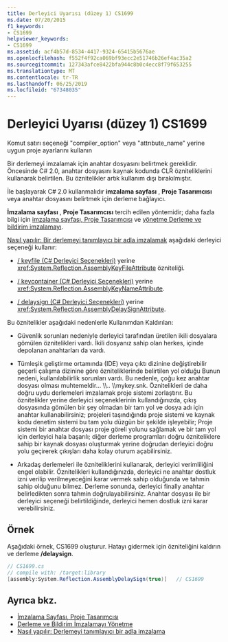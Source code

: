 ```yaml
---
title: Derleyici Uyarısı (düzey 1) CS1699
ms.date: 07/20/2015
f1_keywords:
- CS1699
helpviewer_keywords:
- CS1699
ms.assetid: acf4b57d-8534-4417-9324-65415b5676ae
ms.openlocfilehash: f552f4f92ca069bf93ecc2e51746b26ef4ac35a2
ms.sourcegitcommit: 127343afce8422bfa944c8b0c4ecc8f79f653255
ms.translationtype: MT
ms.contentlocale: tr-TR
ms.lasthandoff: 06/25/2019
ms.locfileid: "67348035"
---
```

# <a name="compiler-warning-level-1-cs1699"></a>Derleyici Uyarısı (düzey 1) CS1699
Komut satırı seçeneği "compiler_option" veya "attrıbute_name" yerine uygun proje ayarlarını kullanın  
  
 Bir derlemeyi imzalamak için anahtar dosyasını belirtmek gereklidir. Öncesinde C# 2.0, anahtar dosyasını kaynak kodunda CLR özniteliklerini kullanarak belirtilen. Bu öznitelikler artık kullanım dışı bırakılmıştır.  
  
 İle başlayarak C# 2.0 kullanmalıdır **imzalama sayfası** , **Proje Tasarımcısı** veya anahtar dosyasını belirtmek için derleme bağlayıcı.  
  
 **İmzalama sayfası** , **Proje Tasarımcısı** tercih edilen yöntemidir; daha fazla bilgi için [imzalama sayfası, Proje Tasarımcısı](/visualstudio/ide/reference/signing-page-project-designer) ve [yönetme Derleme ve bildirim imzalamayı](/visualstudio/ide/managing-assembly-and-manifest-signing).  
  
 [Nasıl yapılır: Bir derlemeyi tanımlayıcı bir adla imzalamak](../../../framework/app-domains/how-to-sign-an-assembly-with-a-strong-name.md) aşağıdaki derleyici seçeneği kullanır:  
  
- [/ keyfile (C# Derleyici Seçenekleri)](../../../csharp/language-reference/compiler-options/keyfile-compiler-option.md) yerine <xref:System.Reflection.AssemblyKeyFileAttribute> özniteliği.  
  
- [/ keycontainer (C# Derleyici Seçenekleri)](../../../csharp/language-reference/compiler-options/keycontainer-compiler-option.md) yerine <xref:System.Reflection.AssemblyKeyNameAttribute>.  
  
- [/ delaysign (C# Derleyici Seçenekleri)](../../../csharp/language-reference/compiler-options/delaysign-compiler-option.md) yerine <xref:System.Reflection.AssemblyDelaySignAttribute>.  
  
 Bu öznitelikler aşağıdaki nedenlerle Kullanımdan Kaldırılan:  
  
- Güvenlik sorunları nedeniyle derleyici tarafından üretilen ikili dosyalara gömülen öznitelikleri vardı. İkili dosyanız sahip olan herkes, içinde depolanan anahtarları da vardı.  
  
- Tümleşik geliştirme ortamında (IDE) veya çıktı dizinine değiştirebilir geçerli çalışma dizinine göre özniteliklerinde belirtilen yol olduğu Bunun nedeni, kullanılabilirlik sorunları vardı. Bu nedenle, çoğu kez anahtar dosyası olması muhtemeldir... \\\\.. \\\mykey.snk. Öznitelikleri de daha doğru uydu derlemeleri imzalamak proje sistemi zorlaştırır. Bu öznitelikler yerine derleyici seçeneklerinin kullandığınızda, çıkış dosyasında gömülen bir şey olmadan bir tam yol ve dosya adı için anahtar kullanabilirsiniz; projeleri taşındığında proje sistemi ve kaynak kodu denetim sistemi bu tam yolu düzgün bir şekilde işleyebilir; Proje sistemi bir anahtar dosyası proje göreli yolunu sağlamak ve bir tam yol için derleyici hala başarılı; diğer derleme programları doğru özniteliklere sahip bir kaynak dosyası oluşturmak yerine doğrudan derleyici doğru yolu geçirerek çıkışları daha kolay oturum açabilirsiniz.  
  
- Arkadaş derlemeleri ile özniteliklerini kullanarak, derleyici verimliliğini engel olabilir. Öznitelikleri kullandığınızda, derleyici ne anahtar dostluk izni verilip verilmeyeceğini karar vermek sahip olduğunda ve tahmin sahip olduğunu bilmez. Derleme sonunda, derleyici finally anahtar belirledikten sonra tahmin doğrulayabilirsiniz. Anahtar dosyası ile bir derleyici seçeneği belirtildiğinde, derleyici hemen dostluk izni karar verebilirsiniz.  
  
## <a name="example"></a>Örnek  
 Aşağıdaki örnek, CS1699 oluşturur. Hatayı gidermek için özniteliğini kaldırın ve derleme **/delaysign**.  
  
```csharp  
// CS1699.cs  
// compile with: /target:library  
[assembly:System.Reflection.AssemblyDelaySign(true)]   // CS1699  
```  
  
## <a name="see-also"></a>Ayrıca bkz.

- [İmzalama Sayfası, Proje Tasarımcısı](/visualstudio/ide/reference/signing-page-project-designer)
- [Derleme ve Bildirim İmzalamayı Yönetme](/visualstudio/ide/managing-assembly-and-manifest-signing)
- [Nasıl yapılır: Derlemeyi tanımlayıcı bir adla imzalama](../../../framework/app-domains/how-to-sign-an-assembly-with-a-strong-name.md)
